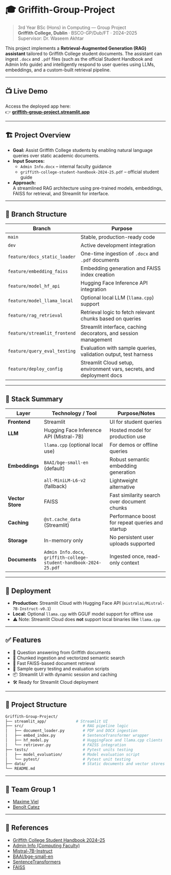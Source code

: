 # 🎓 Griffith-Group-Project

> 3rd Year BSc (Hons) in Computing — Group Project  
> **Griffith College, Dublin** · BSCO-GP/Dub/FT · 2024–2025  
> Supervisor: Dr. Waseem Akhtar

This project implements a **Retrieval-Augmented Generation (RAG) assistant** tailored to Griffith College student documents. The assistant can ingest `.docx` and `.pdf` files (such as the official Student Handbook and Admin Info guide) and intelligently respond to user queries using LLMs, embeddings, and a custom-built retrieval pipeline.

---

## 📺 Live Demo

Access the deployed app here:  
👉 [**griffith-group-project.streamlit.app**](https://griffith-group-project.streamlit.app/)

---

## 🏗️ Project Overview

- **Goal:** Assist Griffith College students by enabling natural language queries over static academic documents.
- **Input Sources:**  
  - `Admin Info.docx` – internal faculty guidance  
  - `griffith-college-student-handbook-2024-25.pdf` – official student guide
- **Approach:**  
  A streamlined RAG architecture using pre-trained models, embeddings, FAISS for retrieval, and Streamlit for interface.

---

## 🌿 Branch Structure

| Branch                        | Purpose                                                             |
|------------------------------|---------------------------------------------------------------------|
| `main`                       | Stable, production-ready code                                       |
| `dev`                        | Active development integration                                      |
| `feature/docs_static_loader`| One-time ingestion of `.docx` and `.pdf` documents                  |
| `feature/embedding_faiss`    | Embedding generation and FAISS index creation                       |
| `feature/model_hf_api`       | Hugging Face Inference API integration                              |
| `feature/model_llama_local`  | Optional local LLM (`llama.cpp`) support                            |
| `feature/rag_retrieval`      | Retrieval logic to fetch relevant chunks based on queries           |
| `feature/streamlit_frontend` | Streamlit interface, caching decorators, and session management     |
| `feature/query_eval_testing` | Evaluation with sample queries, validation output, test harness     |
| `feature/deploy_config`      | Streamlit Cloud setup, environment vars, secrets, and deployment docs |

---

## 🧱 Stack Summary

| Layer             | Technology / Tool                                   | Purpose/Notes                                          |
|------------------|-----------------------------------------------------|--------------------------------------------------------|
| **Frontend**      | Streamlit                                           | UI for student queries                                 |
| **LLM**           | Hugging Face Inference API (Mistral-7B)            | Hosted model for production use                        |
|                  | `llama.cpp` (optional local use)                    | For demos or offline queries                           |
| **Embeddings**    | `BAAI/bge-small-en` (default)                      | Robust semantic embedding generation                   |
|                  | `all-MiniLM-L6-v2` (fallback)                       | Lightweight alternative                                |
| **Vector Store**  | FAISS                                               | Fast similarity search over document chunks            |
| **Caching**       | `@st.cache_data` (Streamlit)                       | Performance boost for repeat queries and startup       |
| **Storage**       | In-memory only                                     | No persistent user uploads supported                   |
| **Documents**     | `Admin Info.docx`, `griffith-college-student-handbook-2024-25.pdf` | Ingested once, read-only context                       |

---

## 🚀 Deployment

- **Production:** Streamlit Cloud with Hugging Face API (`mistralai/Mistral-7B-Instruct-v0.1`)
- **Local:** Optional `llama.cpp` with GGUF model support for offline use
- ⚠️ Note: Streamlit Cloud does **not** support local binaries like `llama.cpp`

---

## ✅ Features

- 🧠 Question answering from Griffith documents
- 📄 Chunked ingestion and vectorized semantic search
- 🔎 Fast FAISS-based document retrieval
- 🧪 Sample query testing and evaluation scripts
- 📦 Streamlit UI with dynamic session and caching
- 🛠️ Ready for Streamlit Cloud deployment

---

## 📁 Project Structure

```bash
Griffith-Group-Project/
├── streamlit_app/             # Streamlit UI
├── src/                          # RAG pipeline logic
│   ├── document_loader.py        # PDF and DOCX ingestion
│   ├── embed_index.py            # SentenceTransformer wrapper
│   ├── hf_model.py               # HuggingFace and llama.cpp clients
│   └── retriever.py              # FAISS integration
├── tests/                        # Pytest units testing 
│   ├── model_evaluation/         # Model evaluation script
│   └── pytest/                   # Pytest unit testing   
├── data/                         # Static documents and vector stores
└── README.md
```

---

## 👥 Team Group 1

- [Maxime Viel](https://github.com/PapyRGB)
- [Benoît Catez](https://github.com/LimuleSempai)

---

## 📌 References

- [Griffith College Student Handbook 2024–25](https://www.griffith.ie/)
- [Admin Info (Computing Faculty)](https://www.griffith.ie/faculties/computing-science)
- [Mistral-7B-Instruct](https://huggingface.co/mistralai/Mistral-7B-Instruct-v0.1)
- [BAAI/bge-small-en](https://huggingface.co/BAAI/bge-small-en)
- [SentenceTransformers](https://www.sbert.net/)
- [FAISS](https://github.com/facebookresearch/faiss)
